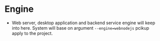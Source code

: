 # Engine

- Web server, desktop application and backend service engine will keep into here. System will base on argument `--engine=webnodejs` pcikup apply to the project.
